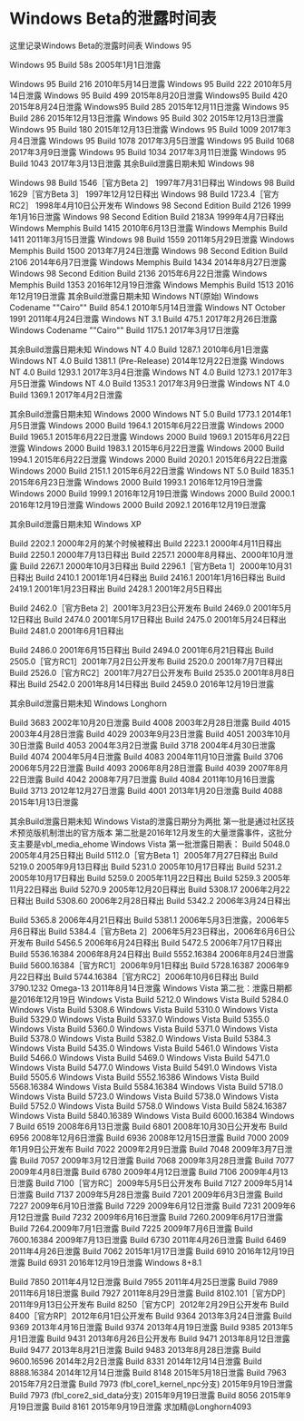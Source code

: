 # Windows Beta的泄露时间表

这里记录Windows Beta的泄露时间表 Windows 95

Windows 95 Build 58s 2005年1月1日泄露

Windows 95 Build 216 2010年5月14日泄露 Windows 95 Build 222 2010年5月14日泄露 Windows 95 Build 499 2015年8月20日泄露 Windows95 Build 420 2015年8月24日泄露 Windows95 Build 285 2015年12月11日泄露 Windows 95 Build 286 2015年12月13日泄露 Windows 95 Build 302 2015年12月13日泄露 Windows 95 Build 180 2015年12月13日泄露 Windows 95 Build 1009 2017年3月4日泄露 Windows 95 Build 1078 2017年3月5日泄露 Windows 95 Build 1068 2017年3月9日泄露 Windows 95 Build 1034 2017年3月11日泄露 Windows 95 Build 1043 2017年3月13日泄露 其余Build泄露日期未知 Windows 98

Windows 98 Build 1546［官方Beta 2］ 1997年7月31日释出 Windows 98 Build 1629［官方Beta 3］ 1997年12月12日释出 Windows 98 Build 1723.4［官方RC2］ 1998年4月10日公开发布 Windows 98 Second Edition Build 2126 1999年1月16日泄露 Windows 98 Second Edition Build 2183A 1999年4月7日释出 Windows Memphis Build 1415 2010年6月13日泄露 Windows Memphis Build 1411 2011年3月15日泄露 Windows 98 Build 1559 2011年5月29日泄露 Windows Memphis Build 1500 2013年7月24日泄露 Windows 98 Second Edition Build 2106 2014年6月7日泄露 Windows Memphis Build 1434 2014年8月27日泄露 Windows 98 Second Edition Build 2136 2015年6月22日泄露 Windows Memphis Build 1353 2016年12月19日泄露 Windows Memphis Build 1513 2016年12月19日泄露 其余Build泄露日期未知 Windows NT\(原始\) Windows Codename ""Cairo"" Build 854.1 2010年5月14日泄露 Windows NT October 1991 2011年4月24日泄露 Windows NT 3.1 Build 475.1 2017年2月26日泄露 Windows Codename ""Cairo"" Build 1175.1 2017年3月17日泄露

其余Build泄露日期未知 Windows NT 4.0 Build 1287.1 2010年6月1日泄露 Windows NT 4.0 Build 1381.1 \(Pre-Release\) 2014年12月22日泄露 Windows NT 4.0 Build 1293.1 2017年3月4日泄露 Windows NT 4.0 Build 1273.1 2017年3月5日泄露 Windows NT 4.0 Build 1353.1 2017年3月9日泄露 Windows NT 4.0 Build 1369.1 2017年4月2日泄露

其余Build泄露日期未知 Windows 2000 Windows NT 5.0 Build 1773.1 2014年1月5日泄露 Windows 2000 Build 1964.1 2015年6月22日泄露 Windows 2000 Build 1965.1 2015年6月22日泄露 Windows 2000 Build 1969.1 2015年6月22日泄露 Windows 2000 Build 1983.1 2015年6月22日泄露 Windows 2000 Build 1994.1 2015年6月22日泄露 Windows 2000 Build 2020.1 2015年6月22日泄露 Windows 2000 Build 2151.1 2015年6月22日泄露 Windows NT 5.0 Build 1835.1 2015年6月23日泄露 Windows 2000 Build 1993.1 2016年12月19日泄露 Windows 2000 Build 1999.1 2016年12月19日泄露 Windows 2000 Build 2000.1 2016年12月19日泄露 Windows 2000 Build 2092.1 2016年12月19日泄露

其余Build泄露日期未知 Windows XP

Build 2202.1 2000年2月的某个时候被释出 Build 2223.1 2000年4月11日释出 Build 2250.1 2000年7月13日释出 Build 2257.1 2000年8月释出、2000年10月泄露 Build 2267.1 2000年10月3日释出 Build 2296.1［官方Beta 1］2000年10月31日释出 Build 2410.1 2001年1月4日释出 Build 2416.1 2001年1月16日释出 Build 2419.1 2001年1月23日释出 Build 2428.1 2001年2月5日释出

Build 2462.0［官方Beta 2］2001年3月23日公开发布 Build 2469.0 2001年5月12日释出 Build 2474.0 2001年5月17日释出 Build 2475.0 2001年5月24日释出 Build 2481.0 2001年6月1日释出

Build 2486.0 2001年6月15日释出 Build 2494.0 2001年6月21日释出 Build 2505.0［官方RC1］2001年7月2日公开发布 Build 2520.0 2001年7月7日释出 Build 2526.0［官方RC2］2001年7月27日公开发布 Build 2535.0 2001年8月8日释出 Build 2542.0 2001年8月14日释出 Build 2459.0 2016年12月19日泄露

其余Build泄露日期未知 Windows Longhorn

Build 3683 2002年10月20日泄露 Build 4008 2003年2月28日泄露 Build 4015 2003年4月28日泄露 Build 4029 2003年9月23日泄露 Build 4051 2003年10月30日泄露 Build 4053 2004年3月2日泄露 Build 3718 2004年4月30日泄露 Build 4074 2004年5月4日泄露 Build 4083 2004年11月10日泄露 Build 3706 2006年5月22日泄露 Build 4093 2006年8月28日泄露 Build 4039 2007年8月22日泄露 Build 4042 2008年7月7日泄露 Build 4084 2011年10月16日泄露 Build 3713 2012年12月27日泄露 Build 4001 2013年1月20日泄露 Build 4088 2015年1月13日泄露

其余Build泄露日期未知 Windows Vista的泄露日期分为两批 第一批是通过社区技术预览版机制泄出的官方版本 第二批是2016年12月发生的大量泄露事件，这批分支主要是vbl\_media\_ehome Windows Vista 第一批泄露日期表： Build 5048.0 2005年4月25日释出 Build 5112.0［官方Beta 1］2005年7月27日释出 Build 5219.0 2005年9月13日释出 Build 5231.0 2005年10月17日释出 Build 5231.2 2005年10月17日释出 Build 5259.0 2005年11月22日释出 Build 5259.3 2005年11月22日释出 Build 5270.9 2005年12月20日释出 Build 5308.17 2006年2月22日释出 Build 5308.60 2006年2月28日释出 Build 5342.2 2006年3月24日释出

Build 5365.8 2006年4月21日释出 Build 5381.1 2006年5月3日泄露，2006年5月6日释出 Build 5384.4［官方Beta 2］2006年5月23日释出，2006年6月6日公开发布 Build 5456.5 2006年6月24日释出 Build 5472.5 2006年7月17日释出 Build 5536.16384 2006年8月24日释出 Build 5552.16384 2006年8月24日泄露 Build 5600.16384［官方RC1］2006年9月1日释出 Build 5728.16387 2006年9月22日释出 Build 5744.16384［官方RC2］2006年10月6日释出 Build 3790.1232 Omega-13 2011年8月14日泄露 Windows Vista 第二批：泄露日期都是2016年12月19日 Windows Vista Build 5212.0 Windows Vista Build 5284.0 Windows Vista Build 5308.6 Windows Vista Build 5310.0 Windows Vista Build 5329.0 Windows Vista Build 5337.0 Windows Vista Build 5355.0 Windows Vista Build 5360.0 Windows Vista Build 5371.0 Windows Vista Build 5378.0 Windows Vista Build 5382.0 Windows Vista Build 5384.3 Windows Vista Build 5435.0 Windows Vista Build 5461.0 Windows Vista Build 5466.0 Windows Vista Build 5469.0 Windows Vista Build 5471.0 Windows Vista Build 5477.0 Windows Vista Build 5491.0 Windows Vista Build 5505.6 Windows Vista Build 5552.16386 Windows Vista Build 5568.16384 Windows Vista Build 5584.16384 Windows Vista Build 5718.0 Windows Vista Build 5723.0 Windows Vista Build 5738.0 Windows Vista Build 5752.0 Windows Vista Build 5758.0 Windows Vista Build 5824.16387 Windows Vista Build 5840.16389 Windows Vista Build 6000.16384 Windows 7 Build 6519 2008年6月13日泄露 Build 6801 2008年10月30日公开发布 Build 6956 2008年12月6日泄露 Build 6936 2008年12月15日泄露 Build 7000 2009年1月9日公开发布 Build 7022 2009年2月9日泄露 Build 7048 2009年3月7日泄露 Build 7057 2009年3月12日泄露 Build 7068 2009年3月28日泄露 Build 7077 2009年4月8日泄露 Build 6780 2009年4月12日泄露 Build 7106 2009年4月13日泄露 Build 7100［官方RC］2009年5月5日公开发布 Build 7127 2009年5月14日泄露 Build 7137 2009年5月28日泄露 Build 7201 2009年6月3日泄露 Build 7227 2009年6月10日泄露 Build 7229 2009年6月12日泄露 Build 7231 2009年6月12日泄露 Build 7232 2009年6月16日泄露 Build 7260.2009年6月17日泄露 Build 7264.2009年7月1日泄露 Build 7225 2009年7月6日泄露 Build 7600.16384 2009年7月13日泄露 Build 6730 2011年4月26日泄露 Build 6469 2011年4月26日泄露 Build 7062 2015年1月17日泄露 Build 6910 2016年12月19日泄露 Build 6931 2016年12月19日泄露 Windows 8+8.1

Build 7850 2011年4月12日泄露 Build 7955 2011年4月25日泄露 Build 7989 2011年6月18日泄露 Build 7927 2011年8月29日泄露 Build 8102.101［官方DP］2011年9月13日公开发布 Build 8250［官方CP］2012年2月29日公开发布 Build 8400［官方RP］2012年6月1日公开发布 Build 9364 2013年3月24日泄露 Build 9369 2013年4月16日泄露 Build 9374 2013年4月19日泄露 Build 9385 2013年5月1日泄露 Build 9431 2013年6月26日公开发布 Build 9471 2013年8月12日泄露 Build 9477 2013年8月21日泄露 Build 9483 2013年8月28日泄露 Build 9600.16596 2014年2月2日泄露 Build 8331 2014年12月14日泄露 Build 8888.16384 2014年12月14日泄露 Build 8148 2015年5月18日泄露 Build 7963 2015年7月2日泄露 Build 7973 \(fbl\_core1\_kernel\_npc分支\) 2015年9月19日泄露 Build 7973 \(fbl\_core2\_sid\_data分支\) 2015年9月19日泄露 Build 8056 2015年9月19日泄露 Build 8161 2015年9月19日泄露 求加精@Longhorn4093

